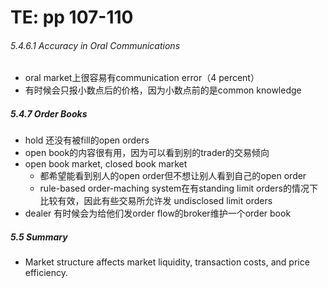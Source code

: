# TE: pp 107-110

###### 5.4.6.1 Accuracy in Oral Communications

- oral market上很容易有communication error（4 percent）
- 有时候会只报小数点后的价格，因为小数点前的是common knowledge

##### 5.4.7 Order Books

- hold 还没有被fill的open orders 
- open book的内容很有用，因为可以看到别的trader的交易倾向
- open book market, closed book market
    - 都希望能看到别人的open order但不想让别人看到自己的open order
    - rule-based order-maching system在有standing limit orders的情况下比较有效，因此有些交易所允许发 undisclosed limit orders
- dealer 有时候会为给他们发order flow的broker维护一个order book

##### 5.5 Summary

- Market structure affects market liquidity, transaction costs, and price efficiency.
